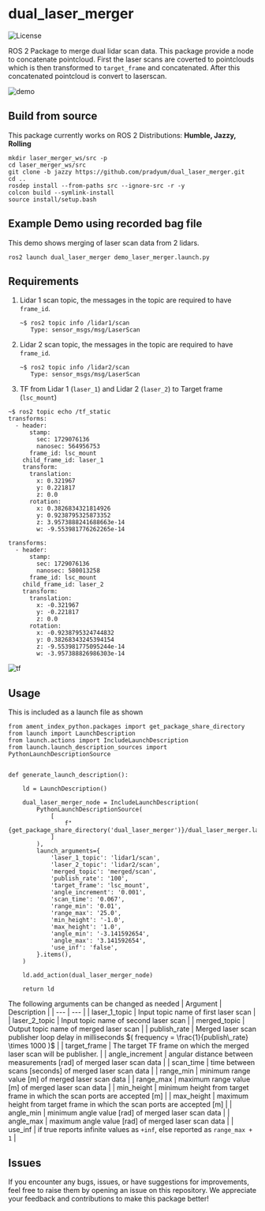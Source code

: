 # dual_laser_merger
![License](https://img.shields.io/badge/license-Apache%202.0-blue)

ROS 2 Package to merge dual lidar scan data. This package provide a node to concatenate pointcloud. First the laser scans are coverted to pointclouds which is then transformed to `target_frame` and concatenated. After this concatenated pointcloud is convert to laserscan.

![demo](https://github.com/user-attachments/assets/cdf14b8c-fc4b-4cb2-8e8b-e320c54b3eda)

## Build from source
This package currently works on ROS 2 Distributions: **Humble, Jazzy, Rolling**
```
mkdir laser_merger_ws/src -p
cd laser_merger_ws/src
git clone -b jazzy https://github.com/pradyum/dual_laser_merger.git
cd ..
rosdep install --from-paths src --ignore-src -r -y
colcon build --symlink-install
source install/setup.bash
```

## Example Demo using recorded bag file
This demo shows merging of laser scan data from 2 lidars.
```
ros2 launch dual_laser_merger demo_laser_merger.launch.py
```

## Requirements
1. Lidar 1 scan topic, the messages in the topic are required to have `frame_id`.
   ```
   ~$ ros2 topic info /lidar1/scan
      Type: sensor_msgs/msg/LaserScan
   ```
2. Lidar 2 scan topic, the messages in the topic are required to have `frame_id`.
   ```
   ~$ ros2 topic info /lidar2/scan
      Type: sensor_msgs/msg/LaserScan
   ```
3. TF from Lidar 1 (`laser_1`) and Lidar 2 (`laser_2`) to Target frame (`lsc_mount`)
  ```
  ~$ ros2 topic echo /tf_static 
  transforms:
    - header:
        stamp:
          sec: 1729076136
          nanosec: 564956753
        frame_id: lsc_mount
      child_frame_id: laser_1
      transform:
        translation:
          x: 0.321967
          y: 0.221817
          z: 0.0
        rotation:
          x: 0.3826834321814926
          y: 0.9238795325873352
          z: 3.9573888241688663e-14
          w: -9.553981776262265e-14
  
  transforms:
    - header:
        stamp:
          sec: 1729076136
          nanosec: 580013258
        frame_id: lsc_mount
      child_frame_id: laser_2
      transform:
        translation:
          x: -0.321967
          y: -0.221817
          z: 0.0
        rotation:
          x: -0.9238795324744832
          y: 0.38268343245394154
          z: -9.553981775095244e-14
          w: -3.957388826986303e-14
  ```

  ![tf](https://github.com/user-attachments/assets/63f9c576-bf88-4586-8fc9-ff6f105c50e1)

## Usage

This is included as a launch file as shown

```
from ament_index_python.packages import get_package_share_directory
from launch import LaunchDescription
from launch.actions import IncludeLaunchDescription
from launch.launch_description_sources import PythonLaunchDescriptionSource


def generate_launch_description():

    ld = LaunchDescription()

    dual_laser_merger_node = IncludeLaunchDescription(
        PythonLaunchDescriptionSource(
            [
                f"{get_package_share_directory('dual_laser_merger')}/dual_laser_merger.launch.py"
            ]
        ),
        launch_arguments={
            'laser_1_topic': 'lidar1/scan',
            'laser_2_topic': 'lidar2/scan',
            'merged_topic': 'merged/scan',
            'publish_rate': '100',
            'target_frame': 'lsc_mount',
            'angle_increment': '0.001',
            'scan_time': '0.067',
            'range_min': '0.01',
            'range_max': '25.0',
            'min_height': '-1.0',
            'max_height': '1.0',
            'angle_min': '-3.141592654',
            'angle_max': '3.141592654',
            'use_inf': 'false',
        }.items(),
    )

    ld.add_action(dual_laser_merger_node)

    return ld

```
The following arguments can be changed as needed
| Argument | Description |
| --- | --- |
| laser_1_topic | Input topic name of first laser scan |
| laser_2_topic | Input topic name of second laser scan |
| merged_topic | Output topic name of merged laser scan |
| publish_rate | Merged laser scan publisher loop delay in milliseconds $`( frequency = \frac{1}{publish\_rate} \times 1000 )`$ |
| target_frame | The target TF frame on which the merged laser scan will be publisher. |
| angle_increment | angular distance between measurements [rad] of merged laser scan data |
| scan_time | time between scans [seconds] of merged laser scan data |
| range_min | minimum range value [m] of merged laser scan data |
| range_max | maximum range value [m] of merged laser scan data |
| min_height | minimum height from target frame in which the scan ports are accepted [m] |
| max_height | maximum height from target frame in which the scan ports are accepted [m] |
| angle_min | minimum angle value [rad] of merged laser scan data |
| angle_max | maximum angle value [rad] of merged laser scan data |
| use_inf | if true reports infinite values as `+inf`, else reported as `range_max + 1` |

## Issues

If you encounter any bugs, issues, or have suggestions for improvements, feel free to raise them by opening an issue on this repository. We appreciate your feedback and contributions to make this package better!
